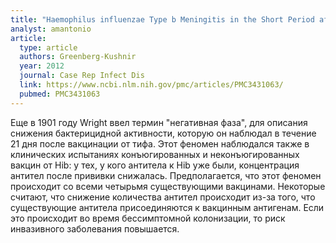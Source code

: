 ```yaml
---
title: "Haemophilus influenzae Type b Meningitis in the Short Period after Vaccination: A Reminder of the Phenomenon of Apparent Vaccine Failure"
analyst: amantonio
article:
  type: article
  authors: Greenberg-Kushnir
  year: 2012
  journal: Case Rep Infect Dis
  link: https://www.ncbi.nlm.nih.gov/pmc/articles/PMC3431063/
  pubmed: PMC3431063
---
```


Еще в 1901 году Wright ввел термин "негативная фаза", для описания снижения бактерицидной активности, которую он наблюдал в течение 21 дня после вакцинации от тифа. Этот феномен наблюдался также в клинических испытаниях конъюгированных и неконъюгированных вакцин от Hib: у тех, у кого антитела к Hib уже были, концентрация антител после прививки снижалась. Предполагается, что этот феномен происходит со всеми четырьмя существующими вакцинами. Некоторые считают, что снижение количества антител происходит из-за того, что существующие антитела присоединяются к вакцинным антигенам. Если это происходит во время бессимптомной колонизации, то риск инвазивного заболевания повышается.
